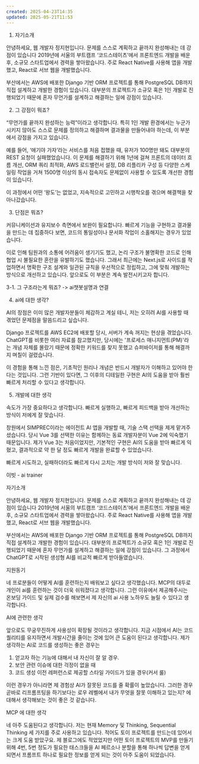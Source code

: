 ```yaml
---
created: 2025-04-23T14:35
updated: 2025-05-21T11:53
---
```



1. 자기소개

안녕하세요, 웹 개발자 정지현입니다. 문제를  스스로 계획하고 끝까지 완성해내는 데 강점이 있습니다 2019년에 서울의 부트캠프 ‘코드스테이츠’에서 프론트엔드 개발을 배운 후, 소규모 스타트업에서 경력을 쌓아왔습니다. 주로 React Native를 사용해 앱을 개발했고, React로 서브 웹을 개발했습니다.

부산에서는 AWS에 배포한 Django 기반 ORM 프로젝트를 통해 PostgreSQL DB까지 직접 설계하고 개발한 경험이 있습니다. 대부분의 프로젝트가 소규모 혹은 1인 개발로 진행되었기 때문에 혼자 무언가를 설계하고 해결하는 일에 강점이 있습니다. 

2. 그 강점이 뭐죠?

“무언가를 끝까지 완성하는 능력”이라고 생각합니다. 특히 1인 개발 환경에서는 누군가 시키지 않아도 스스로 문제를 정의하고 해결하며 결과물을 만들어내야 하는데, 이 부분에서 강점을 가지고 있습니다.

예를 들어, ‘애기야 가자’라는 서비스를 처음 접했을 때, 유저가 100명만 돼도 대부분의 REST 요청이 실패했었습니다. 이 문제를 해결하기 위해 1년에 걸쳐 프론트의 데이터 흐름 개선, ORM 쿼리 최적화, AWS 로드밸런서 설정, DB 리플리카 구성 등 다양한 스케일링 작업을 거쳐 1500명 이상의 동시 접속자도 문제없이 사용할 수 있도록 개선한 경험이 있습니다.

이 과정에서 어떤 ‘왕도’는 없었고, 지속적으로 고민하고 시행착오를 겪으며 해결책을 찾아나갔습니다.

3. 단점은 뭐죠?

커뮤니케이션과 유지보수 측면에서 보완이 필요합니다. 빠르게 기능을 구현하고 결과물을 만드는 데 집중하다 보면, 코드의 통일성이나 문서화 작업이 소홀해지는 경우가 있었습니다.

이로 인해 팀원과의 소통에 어려움이 생기기도 했고, 논리 구조가 불명확한 코드로 인해 협업 시 불필요한 혼란을 유발하기도 했습니다. 그래서 최근에는 Next.js로 사이드를 작업하면서 명확한 구조 설계와 일관된 규칙을 우선적으로 정립하고, 그에 맞춰 개발하는 방식으로 개선하고 있습니다. 앞으로도 이 부분은 계속 발전시키고자 합니다.

3-1. 그 구조라는게 뭐죠? -> ai챗봇설명과 연결

4. ai에 대한 생각?

AI의 장점은 이미 많은 개발자분들이 체감하고 계실 테니, 저는 오히려 AI를 사용할 때 겪었던 문제점을 말씀드리고 싶습니다.

Django 프로젝트를 AWS EC2에 배포할 당시, 서버가 계속 꺼지는 현상을 겪었습니다. ChatGPT를 비롯한 여러 자료를 참고했지만, 당시에는 '프로세스 매니지먼트(PM)'라는 개념 자체를 몰랐기 때문에 정확한 키워드를 찾지 못했고 슈퍼바이저를 통해 해결까지 며칠이 걸렸습니다.

이 경험을 통해 느낀 점은, 기초적인 원리나 개념은 반드시 개발자가 이해하고 있어야 한다는 것입니다. 그런 기반이 있다면, 그 이후의 디테일한 구현은 AI의 도움을 받아 훨씬 빠르게 처리할 수 있다고 생각합니다.

5. 개발에 대한 생각

속도가 가장 중요하다고 생각합니다. 빠르게 실행하고, 빠르게 피드백을 받아 개선하는 방식이 저에게 잘 맞습니다.

창원에서 SIMPREC이라는 에이전트 AI 앱을 개발할 때, 기술 스택 선택을 제게 맡겨주셨습니다. 당시 Vue 3를 선택한 이유는 함께하는 동료 개발자분이 Vue 2에 익숙했기 때문입니다. 제가 Vue 3는 처음이었지만, 기본적인 구현은 AI의 도움을 받아 빠르게 익혔고, 결과적으로 약 한 달 정도 빠르게 개발을 완료할 수 있었습니다.

빠르게 시도하고, 실패하더라도 빠르게 다시 고치는 개발 방식이 저와 잘 맞습니다.


이빗 - ai trainer 

자기소개

안녕하세요, 웹 개발자 정지현입니다. 문제를  스스로 계획하고 끝까지 완성해내는 데 강점이 있습니다 2019년에 서울의 부트캠프 ‘코드스테이츠’에서 프론트엔드 개발을 배운 후, 소규모 스타트업에서 경력을 쌓아왔습니다. 주로 React Native를 사용해 앱을 개발했고, React로 서브 웹을 개발했습니다.

부산에서는 AWS에 배포한 Django 기반 ORM 프로젝트를 통해 PostgreSQL DB까지 직접 설계하고 개발한 경험이 있습니다. 대부분의 프로젝트가 소규모 혹은 1인 개발로 진행되었기 때문에 혼자 무언가를 설계하고 해결하는 일에 강점이 있습니다. 그 과정에서 ChatGPT로 시작된 생성형 AI를 비교적 빠르게 받아들였습니다. 

지원동기

네 프로분들이 어떻게 AI를 훈련하는지 배워보고 싶다고 생각했습니다. MCP의 대두로 개인이 ai를 훈련하는 것이 더욱 쉬워졌다고 생각합니다. 그런 이유에서 제공해주시는 온보딩 가이드 및 실제 검수를 해보면서 제 자신의 ai 사용 노하우도 늘릴 수 있다고 생각합니다.


AI에 관련한 생각

앞으로도 무궁무진하게 사용성이 확장될 것이라고 생각합니다. 
지금 시점에서 AI는 코드 퀄리티를 유지하면서 개발시간을 줄이는 것에 있어 큰 도움이 된다고 생각합니다.
제가 생각하는 AI로 코드를 생성하는 좋은 경우는
1. 얻고자 하는 기능에 대해서 내 자신이 잘 알 경우.
2. 보안 관련 이슈에 대한 걱정이 없을 때
3. 코드 생성 이전 레퍼런스로 제공할 스타일 가이드가 있을 경우(커서 룰)

이런 경우가 아니라면 제 경험상 AI가 잘못된 코드를 줄 확률이 높았습니다. 그러한 경우 곧바로 리프롬프팅을 하기보다는 로우 레벨에서 내가 무엇을 잘못 이해하고 있는지? 에 대해서 생각해보는 것이 좋은 것 같습니다.

MCP 에 대한 생각

네 아주 도움된다고 생각합니다. 저는 현재 Memory 및 Thinking, Sequential Thinking 세 가지를 주로 사용하고 있습니다. 적어도 토이 프로젝트를 만드는데 있어서는 크게 도움 받았구요. 제 블로그에도 적었었지만 어떤 토이 프로젝트의 MVP를 만들기 위해 4번, 5번 정도가 필요한 태스크들을 AI 페르소나 분할을 통해 하나씩 답변을 얻게 되면서 프롬프트 하나로 필요한 정보를 얻게 되는 것이 아주 도움이 되었습니다.

 

